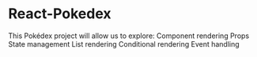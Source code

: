 # React-Pokedex
This Pokédex project will allow us to explore:  Component rendering  Props  State management  List rendering  Conditional rendering  Event handling
